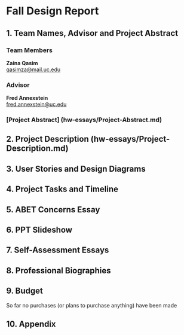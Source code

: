 # Fall Design Report 

## 1. Team Names, Advisor and Project Abstract 

### Team Members

**Zaina Qasim**  
qasimza@mail.uc.edu

### Advisor

**Fred Annexstein**  
fred.annexstein@uc.edu

### [Project Abstract] (hw-essays/Project-Abstract.md)

## 2. Project Description (hw-essays/Project-Description.md)

## 3. User Stories and Design Diagrams 

## 4. Project Tasks and Timeline

## 5. ABET Concerns Essay

## 6. PPT Slideshow

## 7. Self-Assessment Essays

## 8. Professional Biographies

## 9. Budget

So far no purchases (or plans to purchase anything) have been made

## 10. Appendix